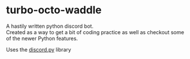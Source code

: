 # turbo-octo-waddle  
  
A hastily written python discord bot.  
Created as a way to get a bit of coding practice as well as checkout some of the newer Python features. 
  
Uses the [discord.py](https://discordpy.readthedocs.io/) library 